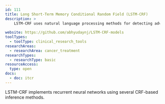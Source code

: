 ```yaml
---
id: 111
title: Long Short-Term Memory Conditional Random Field (LSTM-CRF)
description: >
    LSTM-CRF uses natural language processing methods for detecting adverse drug events, drug names, indications, and other medically relevant information from electronic health records. 
    
website: https://github.com/abhyudaynj/LSTM-CRF-models
toolTypes:
  - toolType: clinical_research_tools
researchAreas:
  - researchArea: cancer_treatment
researchTypes:
  - researchType: basic
resourceAccess:
  type: open
docs:
  - doc: itcr      
---
```

LSTM-CRF implements recurrent neural networks using several CRF-based inference methods.